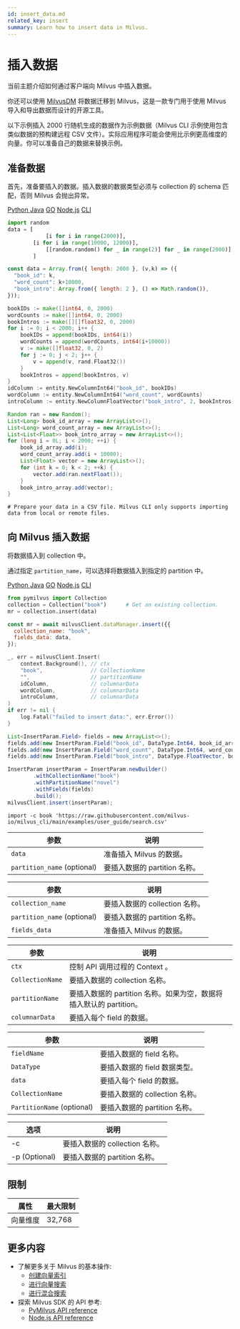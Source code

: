 ```yaml
---
id: insert_data.md
related_key: insert
summary: Learn how to insert data in Milvus.
---
```


# 插入数据



当前主题介绍如何通过客户端向 Milvus 中插入数据。

你还可以使用 [MilvusDM](migrate_overview.md) 将数据迁移到 Milvus，这是一款专门用于使用 Milvus 导入和导出数据而设计的开源工具。

以下示例插入 2000 行随机生成的数据作为示例数据（Milvus CLI 示例使用包含类似数据的预构建远程 CSV 文件）。实际应用程序可能会使用比示例更高维度的向量。你可以准备自己的数据来替换示例。

## 准备数据

首先，准备要插入的数据。插入数据的数据类型必须与 collection 的 schema 匹配，否则 Milvus 会抛出异常。

<div class="multipleCode">
  <a href="?python">Python </a>
  <a href="?java">Java</a>
  <a href="?go">GO</a>
  <a href="?javascript">Node.js</a>
  <a href="?shell">CLI</a>
</div>


```python
import random
data = [
    		[i for i in range(2000)],
		[i for i in range(10000, 12000)],
    		[[random.random() for _ in range(2)] for _ in range(2000)],
		]
```

```javascript
const data = Array.from({ length: 2000 }, (v,k) => ({
  "book_id": k,
  "word_count": k+10000,
  "book_intro": Array.from({ length: 2 }, () => Math.random()),
}));
```

```go
bookIDs := make([]int64, 0, 2000)
wordCounts := make([]int64, 0, 2000)
bookIntros := make([][]float32, 0, 2000)
for i := 0; i < 2000; i++ {
	bookIDs = append(bookIDs, int64(i))
	wordCounts = append(wordCounts, int64(i+10000))
	v := make([]float32, 0, 2)
	for j := 0; j < 2; j++ {
		v = append(v, rand.Float32())
	}
	bookIntros = append(bookIntros, v)
}
idColumn := entity.NewColumnInt64("book_id", bookIDs)
wordColumn := entity.NewColumnInt64("word_count", wordCounts)
introColumn := entity.NewColumnFloatVector("book_intro", 2, bookIntros)
```

```java
Random ran = new Random();
List<Long> book_id_array = new ArrayList<>();
List<Long> word_count_array = new ArrayList<>();
List<List<Float>> book_intro_array = new ArrayList<>();
for (long i = 0L; i < 2000; ++i) {
	book_id_array.add(i);
	word_count_array.add(i + 10000);
	List<Float> vector = new ArrayList<>();
	for (int k = 0; k < 2; ++k) {
		vector.add(ran.nextFloat());
	}
	book_intro_array.add(vector);
}
```

```shell
# Prepare your data in a CSV file. Milvus CLI only supports importing data from local or remote files.
```


## 向 Milvus 插入数据

将数据插入到 collection 中。

通过指定 `partition_name`，可以选择将数据插入到指定的 partition 中。

<div class="multipleCode">
  <a href="?python">Python </a>
  <a href="?java">Java</a>
  <a href="?go">GO</a>
  <a href="?javascript">Node.js</a>
  <a href="?shell">CLI</a>
</div>


```python
from pymilvus import Collection
collection = Collection("book")      # Get an existing collection.
mr = collection.insert(data)
```

```javascript
const mr = await milvusClient.dataManager.insert({{
  collection_name: "book",
  fields_data: data,
});
```

```go
_, err = milvusClient.Insert(
	context.Background(), // ctx
	"book",               // CollectionName
	"",                   // partitionName
	idColumn,             // columnarData
	wordColumn,           // columnarData
	introColumn,          // columnarData
)
if err != nil {
	log.Fatal("failed to insert data:", err.Error())
}
```

```java
List<InsertParam.Field> fields = new ArrayList<>();
fields.add(new InsertParam.Field("book_id", DataType.Int64, book_id_array));
fields.add(new InsertParam.Field("word_count", DataType.Int64, word_count_array));
fields.add(new InsertParam.Field("book_intro", DataType.FloatVector, book_intro_array));

InsertParam insertParam = InsertParam.newBuilder()
		.withCollectionName("book")
		.withPartitionName("novel")
		.withFields(fields)
		.build();
milvusClient.insert(insertParam);
```

```shell
import -c book 'https://raw.githubusercontent.com/milvus-io/milvus_cli/main/examples/user_guide/search.csv'
```

<table class="language-python">
	<thead>
	<tr>
		<th>参数</th>
		<th>说明</th>
	</tr>
	</thead>
	<tbody>
    <tr>
		<td><code>data</code></td>
		<td>准备插入 Milvus 的数据。</td>
	</tr>
	<tr>
		<td><code>partition_name</code> (optional)</td>
		<td>要插入数据的 partition 名称。</td>
	</tr>
	</tbody>
</table>


<table class="language-javascript">
	<thead>
	<tr>
		<th>参数</th>
		<th>说明</th>
	</tr>
	</thead>
	<tbody>
	<tr>
		<td><code>collection_name</code></td>
		<td>要插入数据的 collection 名称。</td>
	</tr>
  <tr>
		<td><code>partition_name</code> (optional)</td>
		<td>要插入数据的 partition 名称。</td>
	</tr>
  <tr>
		<td><code>fields_data</code></td>
		<td>准备插入 Milvus 的数据。</td>
	</tr>
	</tbody>
</table>

<table class="language-go">
	<thead>
    <tr>
        <th>参数</th>
        <th>说明</th>
    </tr>
	</thead>
	<tbody>
    <tr>
        <td><code>ctx</code></td>
        <td>控制 API 调用过程的 Context 。</td>
    </tr>
    <tr>
        <td><code>CollectionName</code></td>
        <td>要插入数据的 collection 名称。</td>
    </tr>
    <tr>
        <td><code>partitionName</code></td>
        <td>要插入数据的 partition 名称。如果为空，数据将插入默认的 partition。</td>
    </tr>
	<tr>
        <td><code>columnarData</code></td>
        <td>要插入每个 field 的数据。</td>
    </tr>
  </tbody>
</table>

<table class="language-java">
	<thead>
	<tr>
		<th>参数</th>
		<th>说明</th>
	</tr>
	</thead>
	<tbody>
	<tr>
		<td><code>fieldName</code></td>
		<td>要插入数据的 field 名称。</td>
	</tr>
	<tr>
		<td><code>DataType</code></td>
		<td>要插入数据的 field 数据类型。</td>
	</tr>
    <tr>
		<td><code>data</code></td>
		<td>要插入每个 field 的数据。</td>
	</tr>
		<tr>
		<td><code>CollectionName</code></td>
		<td>要插入数据的 collection 名称。</td>
	</tr>
	<tr>
		<td><code>PartitionName</code> (optional)</td>
		<td>要插入数据的 partition 名称。</td>
	</tr>
	</tbody>
</table>

<table class="language-shell">
    <thead>
        <tr>
            <th>选项</th>
            <th>说明</th>
        </tr>
    </thead>
    <tbody>
        <tr>
            <td>-c</td>
            <td>要插入数据的 collection 名称。</td>
        </tr>
        <tr>
            <td>-p (Optional)</td>
            <td>要插入数据的 partition 名称。</td>
        </tr>
    </tbody>
</table>


## 限制

|属性|最大限制|
|---|---|
|向量维度|32,768|

## 更多内容

- 了解更多关于 Milvus 的基本操作:
  - [创建向量索引](build_index.md)
  - [进行向量搜索](search.md)
  - [进行混合搜索](hybridsearch.md)
- 探索 Milvus SDK 的 API 参考:
  - [PyMilvus API reference](/api-reference/pymilvus/v2.0.2/tutorial.html)
  - [Node.js API reference](/api-reference/node/v2.0.1/tutorial.html)

